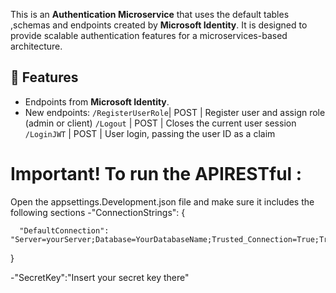 This is an **Authentication Microservice** that uses the default tables ,schemas and endpoints created by **Microsoft Identity**.
It is designed to provide scalable authentication features for a microservices-based architecture.

## 🔐 Features  
- Endpoints from **Microsoft Identity**. 
- New endpoints:
  `/RegisterUserRole`| POST   | Register user and assign role (admin or client)
  `/Logout` | POST   | Closes the current user session
  `/LoginJWT` | POST   | User login, passing the user ID as a claim


 # Important! To run the APIRESTful : 
 Open the appsettings.Development.json file and make sure it includes the following sections
 -"ConnectionStrings": {
 
      "DefaultConnection": "Server=yourServer;Database=YourDatabaseName;Trusted_Connection=True;TrustServerCertificate=True;"
      
  }
  
  -"SecretKey":"Insert your secret key there"
